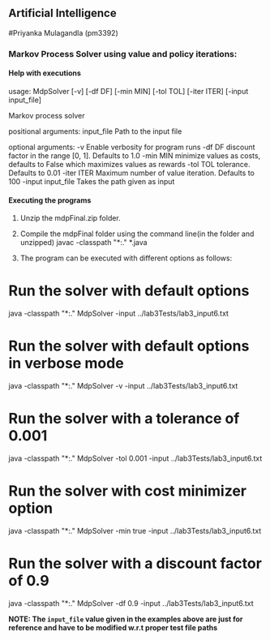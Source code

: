 ## Artificial Intelligence
#Priyanka Mulagandla (pm3392)

### Markov Process Solver using value and policy iterations:

#### Help with executions

usage: MdpSolver [-v] [-df DF] [-min MIN] [-tol TOL] [-iter ITER] [-input input_file]

Markov process solver

positional arguments:
  input_file  Path to the input file

optional arguments:
  -v          Enable verbosity for program runs
  -df DF      discount factor in the range [0, 1]. Defaults to 1.0
  -min MIN    minimize values as costs, defaults to False which maximizes values as rewards
  -tol TOL    tolerance. Defaults to 0.01
  -iter ITER  Maximum number of value iteration. Defaults to 100
  -input input_file Takes the path given as input


#### Executing the programs

1) Unzip the mdpFinal.zip folder.

2) Compile the mdpFinal folder using the command line(in the folder and unzipped)
   javac -classpath "*:." *.java

3) The program can be executed with different options as follows:

# Run the solver with default options
java -classpath "*:." MdpSolver -input ../lab3Tests/lab3_input6.txt

# Run the solver with default options in verbose mode
java -classpath "*:." MdpSolver -v -input ../lab3Tests/lab3_input6.txt

# Run the solver with a tolerance of 0.001
java -classpath "*:." MdpSolver -tol 0.001 -input ../lab3Tests/lab3_input6.txt

# Run the solver with cost minimizer option
java -classpath "*:." MdpSolver -min true -input ../lab3Tests/lab3_input6.txt

# Run the solver with a discount factor of 0.9
java -classpath "*:." MdpSolver -df 0.9 -input ../lab3Tests/lab3_input6.txt


**NOTE: The `input_file` value given in the examples above are just for reference and have to be modified w.r.t proper test file paths**
